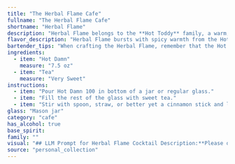 ```yaml
---
title: "The Herbal Flame Cafe"
fullname: "The Herbal Flame Cafe"
shortname: "Herbal Flame"
description: "Herbal Flame belongs to the **Hot Toddy** family, a warm, comforting drink typically enjoyed during cold weather. Originating in the 18th century, the Hot Toddy was traditionally used as a medicinal remedy, often incorporating whiskey, honey, and spices. "
flavor_description: "Herbal Flame bursts with spicy warmth from the Hot Damn, Tea base. Ginger and cinnamon dance on your tongue, with a lingering heat that morphs into a cool, refreshing finish. The herbal notes of chamomile and mint add a soothing complexity, creating a truly unique and balanced cocktail. "
bartender_tips: "When crafting the Herbal Flame, remember that the Hot Damn, Tea is the star. Use a high-quality, strong brew for maximum flavor. Muddle the mint gently to release oils without bruising the leaves. Shake vigorously with ice to chill the cocktail thoroughly and create a frothy top. Garnish with a sprig of mint and a splash of sparkling water for an extra touch.  "
ingredients:
  - item: "Hot Damn"
    measure: "7.5 oz"
  - item: "Tea"
    measure: "Very Sweet"
instructions:
  - item: "Pour Hot Damn 100 in bottom of a jar or regular glass."
  - item: "Fill the rest of the glass with sweet tea."
  - item: "Stir with spoon, straw, or better yet a cinnamon stick and leave it in."
glass: "Mason jar"
category: "cafe"
has_alcohol: true
base_spirit:
family: ""
visual: "## LLM Prompt for Herbal Flame Cocktail Description:**Please describe the appearance of the Herbal Flame cocktail, considering the following:*** **Base:** The cocktail is made with Hot Damn, Tea, a tea blend likely containing strong, bold, and potentially spicy flavors. * **Color:**  The color will likely be influenced by the tea, but consider additional ingredients that could add depth and complexity to the hue.* **Texture:**  Think about the consistency of the drink - is it smooth, layered, or have visible elements?* **Garnish:**  A garnish should complement the flavors and enhance the visual appeal.  Consider herbs, spices, or fruits that would be appropriate for the cocktail.**Example:**The Herbal Flame is a mesmerizing sight, its deep, fiery red hue reminiscent of smoldering embers. The drink possesses a smooth, velvety texture, punctuated by the occasional appearance of delicate spice flakes suspended within.  A sprig of rosemary, carefully placed atop the rim of the glass, adds a touch of earthy elegance, its aroma mingling with the alluring scent of the cocktail. "
source: "personal_collection"
---
```


